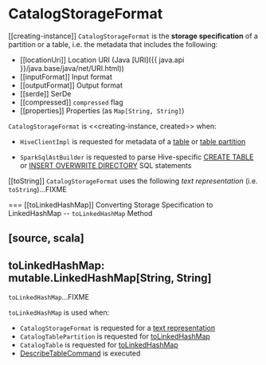 # CatalogStorageFormat

[[creating-instance]]
`CatalogStorageFormat` is the **storage specification** of a partition or a table, i.e. the metadata that includes the following:

* [[locationUri]] Location URI (Java [URI]({{ java.api }}/java.base/java/net/URI.html))
* [[inputFormat]] Input format
* [[outputFormat]] Output format
* [[serde]] SerDe
* [[compressed]] `compressed` flag
* [[properties]] Properties (as `Map[String, String]`)

`CatalogStorageFormat` is <<creating-instance, created>> when:

* `HiveClientImpl` is requested for metadata of a [table](hive/HiveClientImpl.md#getTableOption) or [table partition](hive/HiveClientImpl.md#fromHivePartition)

* `SparkSqlAstBuilder` is requested to parse Hive-specific [CREATE TABLE](sql/SparkSqlAstBuilder.md#visitCreateHiveTable) or [INSERT OVERWRITE DIRECTORY](sql/SparkSqlAstBuilder.md#visitInsertOverwriteHiveDir) SQL statements

[[toString]]
`CatalogStorageFormat` uses the following *text representation* (i.e. `toString`)...FIXME

=== [[toLinkedHashMap]] Converting Storage Specification to LinkedHashMap -- `toLinkedHashMap` Method

[source, scala]
----
toLinkedHashMap: mutable.LinkedHashMap[String, String]
----

`toLinkedHashMap`...FIXME

`toLinkedHashMap` is used when:

* `CatalogStorageFormat` is requested for a [text representation](#toString)
* `CatalogTablePartition` is requested for [toLinkedHashMap](CatalogTablePartition.md#toLinkedHashMap)
* `CatalogTable` is requested for [toLinkedHashMap](CatalogTable.md#toLinkedHashMap)
* [DescribeTableCommand](logical-operators/DescribeTableCommand.md) is executed
